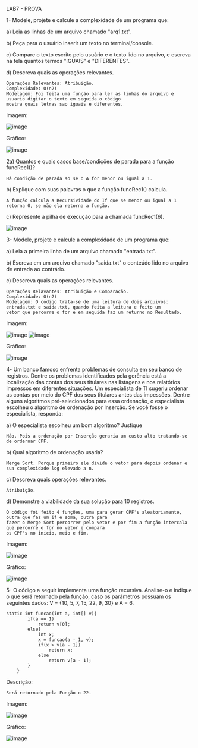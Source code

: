LAB7 - PROVA

1- Modele, projete e calcule a complexidade de um programa que:

a) Leia as linhas de um arquivo chamado "arq1.txt".

b) Peça para o usuário inserir um texto no terminal/console.

c) Compare o texto escrito pelo usuário e o texto lido no arquivo, e escreva na tela quantos termos "IGUAIS" e "DIFERENTES".

d) Descreva quais as operações relevantes.

    Operações Relevantes: Atribuição.
    Complexidade: O(n2)
    Modelagem: Foi feita uma função para ler as linhas do arquivo e usuario digitar o texto em seguida o código
    mostra quais letras sao iguais e diferentes.
    
Imagem:

![image](https://user-images.githubusercontent.com/101759423/198360347-7c7d246f-ebc3-494b-aae2-33ffc7f69e7e.png)

Gráfico:

![image](https://user-images.githubusercontent.com/101759423/198360891-ffd3c73f-d5c4-4882-8754-df8d636bf166.png)

2a) Quantos e quais casos base/condições de parada para a função funcRec1()?
 
    Há condição de parada so se o A for menor ou igual a 1.

b) Explique com suas palavras o que a função funcRec1() calcula.

    A função calcula a Recursividade do If que se menor ou igual a 1 retorna 0, se não ela retorna a função.

c) Represente a pilha de execução para a chamada funcRec1(6).

   ![image](https://user-images.githubusercontent.com/101759423/197077406-87105e9a-38c1-4837-b517-831e94ba78fc.png)

3- Modele, projete e calcule a complexidade de um programa que:

a) Leia a primeira linha de um arquivo chamado "entrada.txt".

b) Escreva em um arquivo chamado "saida.txt" o conteúdo lido no arquivo de entrada ao contrário.

c) Descreva quais as operações relevantes.
      
    Operações Relavantes: Atribuição e Comparação.
    Complexidade: O(n2)
    Modelagem: O código trata-se de uma leitura de dois arquivos: entrada.txt e saida.txt, quando feita a leitura e feito um 
    vetor que percorre o for e em seguida faz um returno no Resultado.
    
Imagem:

![image](https://user-images.githubusercontent.com/101759423/198352680-bf81dde8-256a-4dba-bd8b-09dc470e9cd8.png)
![image](https://user-images.githubusercontent.com/101759423/198352700-6b048758-2b34-4763-8ea5-e0a05d4312c1.png)

Gráfico:

![image](https://user-images.githubusercontent.com/101759423/198362978-77af6abb-310c-450a-bc64-e2e5dd4f3ada.png)

4- Um banco famoso enfrenta problemas de consulta em seu banco de registros. Dentre os problemas identificados pela gerência está a localização das contas dos seus titulares nas listagens e nos relatórios impressos em diferentes situações. Um especialista de TI sugeriu ordenar as contas por meio do CPF dos seus titulares antes das impessões. Dentre alguns algoritmos pré-selecionados para essa ordenação, o especialista escolheu o algoritmo de ordenação por Inserção. Se você fosse o especialista, responda:

a) O especialista escolheu um bom algoritmo? Justique

    Não. Pois a ordenação por Inserção geraria um custo alto tratando-se de ordernar CPF.
  
b) Qual algoritmo de ordenação usaria?

    Merge Sort. Porque primeiro ele divide o vetor para depois ordenar e sua complexidade log elevado a n.

c) Descreva quais operações relevantes.

    Atribuição.
  
d) Demonstre a viabilidade da sua solução para 10 registros.

    O código foi feito 4 funções, uma para gerar CPF's aleatoriamente, outra que faz um if e soma, outra para
    fazer o Merge Sort percorrer pelo vetor e por fim a função intercala que percorre o for no vetor e compara
    os CPF's no inicio, meio e fim.

Imagem: 

![image](https://user-images.githubusercontent.com/101759423/198369471-40cb2483-f3b2-400b-a93c-dcd05031e6a3.png)

Gráfico:

![image](https://user-images.githubusercontent.com/101759423/198369666-3a7ba1f6-d06f-4e2a-b2dc-583d6aa0cab2.png)


5- O código a seguir implementa uma função recursiva. Analise-o e indique o que será retornado pela função, caso os parâmetros possuam os seguintes dados: V = {10, 5, 7, 15, 22, 9, 30} e A = 6.

    static int funcao(int a, int[] v){
            if(a == 1)
                return v[0];
            else{
                int x;
                x = funcao(a - 1, v);
                if(x > v[a - 1])
                    return x;
                else
                    return v[a - 1];
            }
        }
    
Descrição:

    Será retornado pela Função o 22.

Imagem:

![image](https://user-images.githubusercontent.com/101759423/198371390-af417f84-8a9f-486f-a851-828fa02acb82.png)

Gráfico:

![image](https://user-images.githubusercontent.com/101759423/198371636-c0ffc36d-1adc-40c5-b213-84987261d59c.png)
